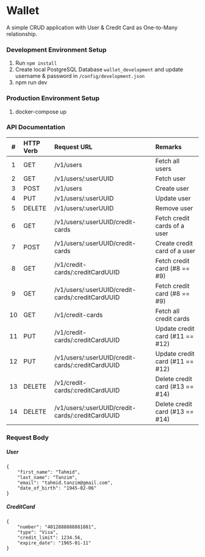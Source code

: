 # Wallet

A simple CRUD application with User & Credit Card as One-to-Many relationship.

### Development Environment Setup
1. Run `npm install`
2. Create local PostgreSQL Database `wallet_development` and update username & password in `/config/development.json`
3. npm run dev

### Production Environment Setup
1. docker-compose up

### API Documentation
| #   | HTTP Verb | Request URL                                      | Remarks                         |
|:---:|:----------|:-------------------------------------------------|:--------------------------------|
| 1   | GET       | /v1/users                                        | Fetch all users                 |
| 2   | GET       | /v1/users/:userUUID                              | Fetch user                      | 
| 3   | POST      | /v1/users                                        | Create user                     |
| 4   | PUT       | /v1/users/:userUUID                              | Update user                     |
| 5   | DELETE    | /v1/users/:userUUID                              | Remove user                     |
| 6   | GET       | /v1/users/:userUUID/credit-cards                 | Fetch credit cards of a user    |
| 7   | POST      | /v1/users/:userUUID/credit-cards                 | Create credit card of a user    |
| 8   | GET       | /v1/credit-cards/:creditCardUUID                 | Fetch credit card (#8 == #9)    |
| 9   | GET       | /v1/users/:userUUID/credit-cards/:creditCardUUID | Fetch credit card (#8 == #9)    |
| 10  | GET       | /v1/credit-cards                                 | Fetch all credit cards          |
| 11  | PUT       | /v1/credit-cards/:creditCardUUID                 | Update credit card (#11 == #12) |
| 12  | PUT       | /v1/users/:userUUID/credit-cards/:creditCardUUID | Update credit card (#11 == #12) |
| 13  | DELETE    | /v1/credit-cards/:creditCardUUID                 | Delete credit card (#13 == #14) |
| 14  | DELETE    | /v1/users/:userUUID/credit-cards/:creditCardUUID | Delete credit card (#13 == #14) |

### Request Body
##### User
```
{
    "first_name": "Tahmid", 
    "last_name": "Tanzim",
    "email": "tahmid.tanzim@gmail.com", 
    "date_of_birth": "1945-02-06"
}        
```                                           

##### CreditCard
```
{
    "number": "4012888888881881", 
    "type": "Visa",
    "credit_limit": 1234.56, 
    "expire_date": "1965-01-11"
} 
```                                           
